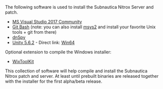 The following software is used to install the Subnautica Nitrox Server and patch.

* [MS Visual Studio 2017 Community](https://visualstudio.microsoft.com/thank-you-downloading-visual-studio/?sku=Community&rel=15)
* [Git Bash](https://git-scm.com/download/win) (note: you can also install [msys2](http://www.msys2.org/) and install your favorite Unix tools + git from there)
* [dnSpy](https://github.com/0xd4d/dnSpy/releases)
* [Unity 5.6.2](https://unity3d.com/get-unity/download/archive) - Direct link: [Win64](https://download.unity3d.com/download_unity/a2913c821e27/Windows64EditorInstaller/UnitySetup64-5.6.2f1.exe)

Optional extension to compile the Windows installer:
* [WixToolKit](https://marketplace.visualstudio.com/items?itemName=RobMensching.WixToolsetVisualStudio2017Extension)

This collection of software will help compile and install the Subnautica Nitrox patch and server. At least until prebuilt binaries are released together with the installer for the first alpha/beta release.